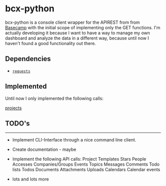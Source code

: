 # bcx-python

bcx-python is a console client wrapper for the APIREST from from [Basecamp](https://basecamp.com/) with the initial scope of implementing only the GET functions. I'm actually developing it because I want to have a way to manage my own dashboard and analyze the data in a different way, because until now I haven't found a good functionality out there.

## Dependencies

*  [``requests``](http://python-requests.org)

## Implemented

Until now I only implemented the following calls:

[projects](https://github.com/basecamp/bcx-api/blob/master/sections/projects.md)

## TODO's
-----

* Implement CLI-Interface through a nice command line client.
* Create documentation - maybe
* Implement the following API calls:
    Project Templates
    Stars
    People
    Accesses
    Companies/Groups
    Events
    Topics
    Messages
    Comments
    Todo lists
    Todos
    Documents
    Attachments
    Uploads
    Calendars
    Calendar events

*  lots and lots more
